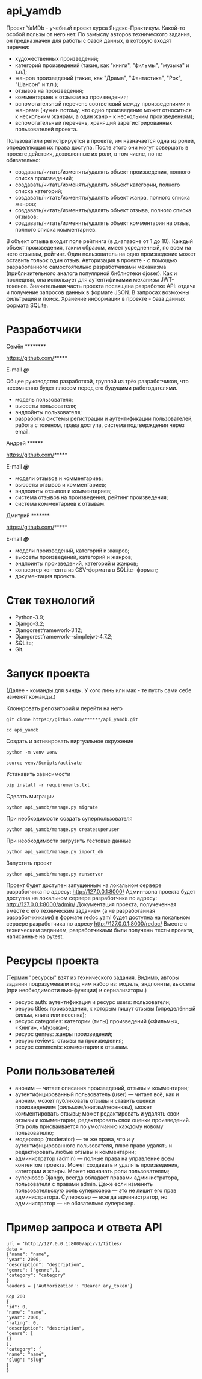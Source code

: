 # api_yamdb

Проект YaMDb - учебный проект курса Яндекс-Практикум. Какой-то особой пользы от него нет.
По замыслу авторов технического задания, он предназначен для работы с базой данных, в которую входят перечни:
- художественных произведений;
- категорий произведений (такие, как "книги", "фильмы", "музыка" и т.п.);
- жанров произведений (такие, как "Драма", "Фантастика", "Рок", "Шансон" и т.п.);
- отзывов на произведения;
- комментариев к отзывам на произведения;
- вспомогательный перечень соответсвий между произведениями и жанрами (нужен потому, что одно произведение может относиться к нескольким жанрам, а один жанр - к нескольким произведениям);
- вспомогательный перечень, хранящий зарегистрированных пользователей проекта.

Пользователи регистрируется в проекте, им назначается одна из ролей, определяющая их права доступа. После этого они могут совершать в проекте действия, дозволенные их роли, в том числе, но не обязательно:
- создавать/читать/изменять/удалять объект произведения, полного списка произведений;
- создавать/читать/изменять/удалять объект категории, полного списка категорий;
- создавать/читать/изменять/удалять объект жанра, полного списка жанров;
- создавать/читать/изменять/удалять объект отзыва, полного списка отзывов;
- создавать/читать/изменять/удалять объект комментария на отзыв, полного списка комментариев.

В объект отзыва входит поле рейтинга (в диапазоне от 1 до 10). Каждый объект произведения, таким образом, имеет усредненный, по всем на него отзывам, рейтинг.
Один пользователь на одно произведение может оставить тольок один отзыв.
Авторизация в проекте - с помощью разработанного самостоятельно разработчиками механизма (приблизительного аналога популярной библиотеки djoser). Как и последняя, она использует для аутентификамии механизм JWT-токенов.
Значительная часть проекта посвящена разработке API: отдача и получение запросов данных в формате JSON.
В запросах возможны фильтрация и поиск.
Хранение информации в проекте - база данных формата SQLite.


# Разработчики

Семён ********

https://github.com/*****

E-mail *****@*****

Общее руководство разработкой, группой из трёх разработчиков, что несомненно будет плюсом перед его будущими работодателями.
- модель пользователя;
- вьюсеты пользователя;
- эндпойнты пользователя;
- разработка системы регистрации и аутентификации пользователей, работа с токеном, права доступа, система подтверждения через email.

Андрей ******

https://github.com/*****

E-mail *****@*****

- модели отзывов и комментариев;
- вьюсеты отзывов и комментариев;
- эндпоинты отзывов и комментариев;
- система отзывов на произведения, рейтинг произведения;
- система комментариев к отзывам.

Дмитрий *******

https://github.com/*****

E-mail *****@*****

- модели произведений, категорий и жанров;
- вьюсеты произведений, категорий и жанров;
- эндпоинты произведений, категорий и жанров;
- конвертер контента из CSV-формата в SQLite- формат;
- документация проекта.


# Стек технологий

- Python-3.9;
- Django-3.2;
- Djangorestframework-3.12;
- Djangorestframework--simplejwt-4.7.2;
- SQLite;
- Git.

# Запуск проекта

(Далее - команды для винды. У кого линь или мак - те пусть сами себе изменят команды.)

Клонировать репозиторий и перейти на него

```
git clone https://github.com/******/api_yamdb.git
```

```
cd api_yamdb
```

Создать и активировать виртуальное окружение

```
python -m venv venv
```

```
source venv/Scripts/activate
```

Устанавить зависимости

```
pip install -r requirements.txt
```

Сделать миграции

```
python api_yamdb/manage.py migrate
```

При необходимости создать суперпользователя

```
python api_yamdb/manage.py createsuperuser
```

При необходимости загрузить тестовые данные
  
```
python api_yamdb/manage.py import_db
```

Запустить проект

```
python api_yamdb/manage.py runserver
```

Проект будет доступен запущенным на локальном сервере разработчика по адресу:
http://127.0.0.1:8000/
Админ-зона проекта будет доступна на локальном сервере разработчика по адресу:
http://127.0.0.1:8000/admin/
Документация проекта, получеченная вместе с его техническим заданием (а не разработанная разработчкиками) в формате redoc.yaml будет доступна на локальном сервере разработчика по адресу
http://127.0.0.1:8000/redoc/
Вместе с техническим заданием, разработчиками были получены тесты проекта, написанные на pytest.

# Ресурсы проекта

(Термин "ресурсы" взят из технического задания. Видимо, авторы задания подразумевали под ним набор из: модель, эндпоинты, вьюсеты (при необходимости вью-функции) и сериализаторы.)
- ресурс auth: аутентификация и ресурс users: пользователи;
- ресурс titles: произведения, к которым пишут отзывы (определённый фильм, книга или песенка);
- ресурс categories: категории (типы) произведений («Фильмы», «Книги», «Музыка»);
- ресурс genres: жанры произведений;
- ресурс reviews: отзывы на произведения;
- ресурс comments: комментарии к отзывам.

# Роли пользователей

- аноним — читает описания произведений, отзывы и комментарии;
- аутентифицированный пользователь (user) — читает всё, как и аноним, может публиковать отзывы и ставить оценки произведениям (фильмам/книгам/песенкам), может комментировать отзывы; может редактировать и удалять свои отзывы и комментарии, редактировать свои оценки произведений. Эта роль присваивается по умолчанию каждому новому пользователю;
- модератор (moderator) — те же права, что и у аутентифицированного пользователя, плюс право удалять и редактировать любые отзывы и комментарии;
- администратор (admin) — полные права на управление всем контентом проекта. Может создавать и удалять произведения, категории и жанры. Может назначать роли пользователям;
- суперюзер Django, всегда обладает правами администратора, пользователя с правами admin. Даже если изменить пользовательскую роль суперюзера — это не лишит его прав администратора. Суперюзер — всегда администратор, но администратор — не обязательно суперюзер.

# Пример запроса и ответа API

```
url = 'http://127.0.0.1:8000/api/v1/titles/  
data =
{"name": "name",
"year": 2000,
"description": "description",
"genre": ["genre",],
"category": "category"
}  
headers = {'Authorization': 'Bearer any_token'}  
```
```
Код 200
{
"id": 0,
"name": "name",
"year": 2000,
"rating": 0,
"description": "description",
"genre": [
{}
],
"category": {
"name": "name",
"slug": "slug"
}
}
```